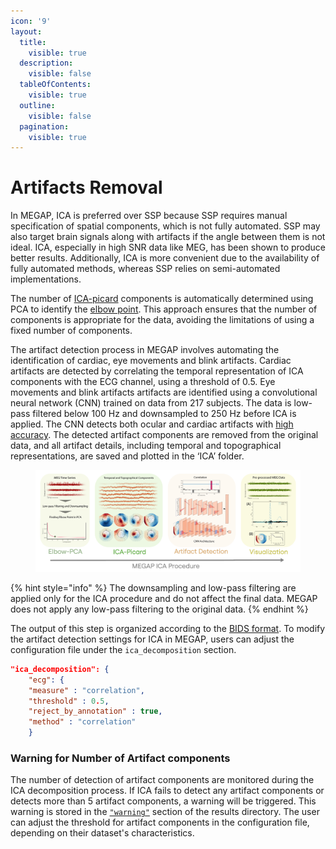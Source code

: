 ```yaml
---
icon: '9'
layout:
  title:
    visible: true
  description:
    visible: false
  tableOfContents:
    visible: true
  outline:
    visible: false
  pagination:
    visible: true
---
```


# Artifacts Removal

In MEGAP, ICA is preferred over SSP because SSP requires manual specification of spatial components, which is not fully automated. SSP may also target brain signals along with artifacts if the angle between them is not ideal. ICA, especially in high SNR data like MEG, has been shown to produce better results. Additionally, ICA is more convenient due to the availability of fully automated methods, whereas SSP relies on semi-automated implementations.

The number of [ICA-picard](https://github.com/pierreablin/picard) components is automatically determined using PCA to identify the [elbow point](https://github.com/arvkevi/kneed). This approach ensures that the number of components is appropriate for the data, avoiding the limitations of using a fixed number of components.

The artifact detection process in MEGAP involves automating the identification of cardiac, eye movements and blink artifacts. Cardiac artifacts are detected by correlating the temporal representation of ICA components with the ECG channel, using a threshold of 0.5. Eye movements and blink artifacts artifacts are identified using a convolutional neural network (CNN) trained on data from 217 subjects. The data is low-pass filtered below 100 Hz and downsampled to 250 Hz before ICA is applied. The CNN detects both ocular and cardiac artifacts with [high accuracy](https://github.com/DeepLearningForPrecisionHealthLab/MegNET_2020). The detected artifact components are removed from the original data, and all artifact details, including temporal and topographical representations, are saved and plotted in the ‘ICA’ folder.

<figure><img src="../.gitbook/assets/new ICA.png" alt=""><figcaption></figcaption></figure>

{% hint style="info" %}
The downsampling and low-pass filtering are applied only for the ICA procedure and do not affect the final data. MEGAP does not apply any low-pass filtering to the original data.
{% endhint %}

The output of this step is organized according to the [BIDS format](../basic-information/bids-format.md). To modify the artifact detection settings for ICA in MEGAP, users can adjust the configuration file under the `ica_decomposition` section.

```json
"ica_decomposition": {
    "ecg": {
    "measure" : "correlation",
    "threshold" : 0.5,
    "reject_by_annotation" : true,
    "method" : "correlation"
    }
```

### Warning for Number of Artifact components

The number of detection of artifact components are monitored during the ICA decomposition process. If ICA fails to detect any artifact components or detects more than 5 artifact components, a warning will be triggered. This warning is stored in the [`"warning"`](../basic-information/quickstart.md#id-7.-warning-for-data-quality-monitoring) section of the results directory. The user can adjust the threshold for artifact components in the configuration file, depending on their dataset's characteristics.
